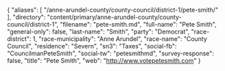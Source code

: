 {
  "aliases": [
    "/anne-arundel-county/county-council/district-1/pete-smith/"
  ],
  "directory": "content/primary/anne-arundel-county/county-council/district-1",
  "filename": "pete-smith.md",
  "full-name": "Pete Smith",
  "general-only": false,
  "last-name": "Smith",
  "party": "Democrat",
  "race-district": 1,
  "race-municipality": "Anne Arundel",
  "race-name": "County Council",
  "residence": "Severn",
  "sn3": "Taxes",
  "social-fb": "CouncilmanPeteSmith",
  "social-tw": "petesmithmd",
  "survey-response": false,
  "title": "Pete Smith",
  "web": "http://www.votepetesmith.com"
}
